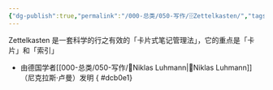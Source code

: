 ```yaml
---
{"dg-publish":true,"permalink":"/000-总类/050-写作/🗄️Zettelkasten/","tags":["Obsidian"],"noteIcon":""}
---
```



Zettelkasten 是一套科学的行之有效的「卡片式笔记管理法」，它的重点是「卡片」和「索引」
- 由德国学者[[000-总类/050-写作/👴Niklas Luhmann\|👴Niklas Luhmann]]（尼克拉斯·卢曼）发明
{ #dcb0e1}

